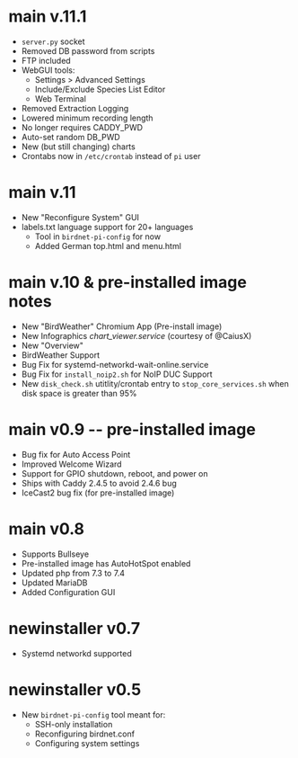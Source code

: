 # main v.11.1
- `server.py` socket
- Removed DB password from scripts
- FTP included
- WebGUI tools:
  - Settings > Advanced Settings
  - Include/Exclude Species List Editor
  - Web Terminal
- Removed Extraction Logging
- Lowered minimum recording length
- No longer requires CADDY_PWD
- Auto-set random DB_PWD
- New (but still changing) charts
- Crontabs now in `/etc/crontab` instead of `pi` user

# main v.11
- New "Reconfigure System" GUI
- labels.txt language support for 20+ languages
  - Tool in `birdnet-pi-config` for now
  - Added German top.html and menu.html

# main v.10 & pre-installed image notes
- New "BirdWeather" Chromium App (Pre-install image)
- New Infographics _chart_viewer.service_ (courtesy of @CaiusX)
- New "Overview"
- BirdWeather Support
- Bug Fix for systemd-networkd-wait-online.service
- Bug Fix for `install_noip2.sh` for NoIP DUC Support
- New `disk_check.sh` utitlity/crontab entry to `stop_core_services.sh`
  when disk space is greater than 95%

# main v0.9 -- pre-installed image
- Bug fix for Auto Access Point
- Improved Welcome Wizard
- Support for GPIO shutdown, reboot, and power on
- Ships with Caddy 2.4.5 to avoid 2.4.6 bug
- IceCast2 bug fix (for pre-installed image)

# main v0.8
- Supports Bullseye
- Pre-installed image has AutoHotSpot enabled
- Updated php from 7.3 to 7.4
- Updated MariaDB
- Added Configuration GUI

# newinstaller v0.7
- Systemd networkd supported

# newinstaller v0.5
- New `birdnet-pi-config` tool meant for:
  - SSH-only installation
  - Reconfiguring birdnet.conf
  - Configuring system settings
